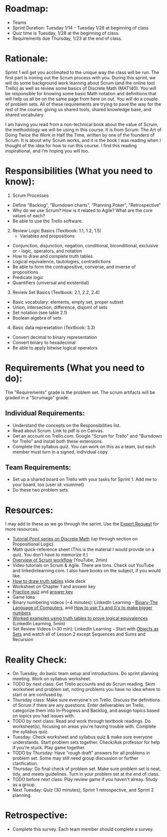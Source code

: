 # Roadmap:
* Teams
* Sprint Duration: Tuesday 1/14 - Tuesday 1/28 at beginning of class
* Quiz time is Tuesday, 1/28 at the beginning of class.
* Requirements due Thursday, 1/23 at the end of class.

# Rationale: 
Sprint 1 will get you acclimated to the unique way the class will be run.  The first part is ironing out the Scrum process with you.  During this sprint, we will do some background work learning about Scrum (and the online tool Trello) as well as review some basics of Discrete Math (MAT140).  You will be responsible for knowing some basic Math notation and definitions that will help us all be on the same page from here on out.  You will do a couple of problem sets.  All of these requirements are trying to pave the way for the rest of the course: giving us shared tools, shared knowledge base, and shared vocabulary.

I am having you read from a non-technical book about the value of Scrum, the methodology we will be using in this course.  It is from Scrum: The Art of Doing Twice the Work in Half the Time, written by one of the founders of Scrum. It is about why Scrum works, and it is the book I was reading when I thought of the idea for how to run this course.  I find this reading inspirational, and I'm hoping you will too. 

# Responsibilities (What you need to know):
1. Scrum Processes
  * Define "Backlog", "Burndown charts", "Planning Poker", "Retrospective"
  * Why do we use Scrum?  How is it related to Agile?  What are the core values of each?
  * Be able to use the Trello software.  
2. Review Logic Basics (Textbook: 1.1, 1.2, 1.5)
   * Variables and propositions
  * Conjunction, disjunction, negation, conditional, biconditional, exclusive or - logic, operators, and notation
  * How to draw and complete truth tables
  * Logical equivalence, tautologies, contradictions
  * Be able to form the contrapositive, converse, and inverse of propositions
  * Predicate logic
  * Quantifiers (universal and existential)
3. Review Set Basics (Textbook: 2.1, 2.2, 2.4)
  * Basic vocabulary: elements, empty set, proper subset
  * Union, intersection, difference, disjoint of sets
  * Set notation (see table 2.1)
  * Boolean algebra of sets 
4. Basic data represetation (Textbook: 3.3)
  * Convert decimal to binary representation
  * Convert binary to hexadecimal
  * Be able to apply bitwise logical operators
  
# Requirements (What you need to do):
The "Requirements" grade is the problem set.  The scrum artifacts will be graded in a "Scrumage" grade.

## Individual Requirements:
  * Understand the concepts on the Responsibilities list.
  * Read about Scrum.  Link to pdf is on Canvas.
  * Get an account on Trello.com.  Google "Scrum for Trello" and "Burndown for Trello" and install both these extensions.
  * Complete the syllabus quiz.  You can work on this as a team, but each member must turn in a signed, individual copy.

## Team Requirements:
  * Set up a shared board on Trello with your tasks for Sprint 1.  Add me to your board, too (user id: vsummet)
  * Do these two problem sets.

# Resources:  
I may add to these as we go through the sprint.  Use the [Expert Request](https://rollins.co1.qualtrics.com/jfe/form/SV_0jNfbBpN1clDJfn) for more resources. 
  * [Tutorial Point series on Discrete Math](https://www.tutorialspoint.com/discrete_mathematics/discrete_mathematics_introduction.htm) (up through section on Propositional Logic).
  * Math quick-reference sheet (This is the material I would provide on a quiz.  You don't have to memorize it.)
  * [Overview of Scrum workflow](https://www.youtube.com/watch?time_continue=5&v=gy1c4_YixCo) (YouTube, 2min)
  * Video tutorials on Scrum & Agile.  There are tons.  Check out YouTube and linkedinlearning.com.  I also have books on the subject, if you would like.
  * [How to draw truth tables](https://docs.google.com/presentation/d/1NTgXBIC98R6yaCiDlf7gotO1NChB8LhzHTOwNvkOrgs/edit#slide=id.p) slide deck
  * Worksheet on Chapter 1 and answer key
  * [Practice quiz](./sprint1_practice_quiz.pdf) and [answer key](./sprint1_practice_quiz_ans.pdf)
  * Game Idea 
  * Binary numbering videos (~4 minutes): LinkedIn Learning - [Binary-The Language of Computers](https://www.linkedin.com/learning/digital-media-foundations/binary-the-language-of-computers), and [How to use 1's and 0's to make bigger numbers](https://www.linkedin.com/learning/digital-media-foundations/how-1s-and-0s-make-larger-numbers)
  * [Worked examples using truth tables to prove logical equivalences](https://www.linkedin.com/learning/programming-foundations-discrete-mathematics/solution-write-truth-tables) (LinkedIn Learning, 5min) 
  * Set Review Videos (~30 min): LinkedIn Learning - Start with [Objects as Sets](https://www.linkedin.com/learning/programming-foundations-discrete-mathematics/objects-as-sets) and watch all of Lesson 2 except Sequences and Sums and Recursion

# Reality Check:
  * On Tuesday, do basic team setup and introductions.  Do sprint planning meeting.  Work on syllabus worksheet.
  * TODO by next class:  Get Trello accounts and do Scrum reading. Skim worksheet and problem set, noting problems you have no idea where to start or are confused by.
  * Thursday class: Make sure everyone's on Trello.  Discuss the definitions of Scrum if there are any questions. Enter deliverables on Trello, categorize them into In-Progress and Backlog, and assign topics based on topics you had issues with.
  * TODO by next class: Read and work through textbook readings.  Do worksheet(s), focusing on areas you're having trouble with.  Complete the syllabus quiz.
  * Tuesday: Check worksheet and syllabus quiz & make sure everyone understands. Start problem sets together. Check/Ask professor for help if you're stuck.  Play game together.
  * TODO by Thursday: Have "rough draft" answers for all problems in problem set.  Some may still need group discussion or further clarification.
  * Thursday: Do final check of problem set.  Make sure problem set is neat, tidy, and meets guidelines.  Turn in your problem set at the end of class.
  * TODO before next class: Play review game if you haven't alreay. Study as a group.
  * Next Tuesday: Quiz (30 minutes), Sprint 1 retrospective, and Sprint 2 planning.

# Retrospective:
  * Complete this survey.  Each team member should complete a survey.
